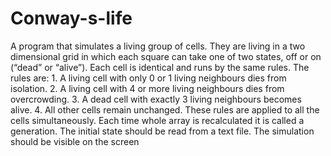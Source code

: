 # Conway-s-life
A program that simulates a living group of cells. They are living in a two dimensional grid in which each square can take one of  two states, off or on (“dead” or “alive”). Each cell is identical and runs by the same rules. The rules are:  1. A living cell with only 0 or 1 living neighbours dies from isolation.  2. A living cell with 4 or more living neighbours dies from overcrowding.  3. A dead cell with exactly 3 living neighbours becomes alive.  4. All other cells remain unchanged.  These rules are applied to all the cells simultaneously. Each time whole array is recalculated it is called a generation. The initial state should be read from a text file. The simulation should be visible on the screen
